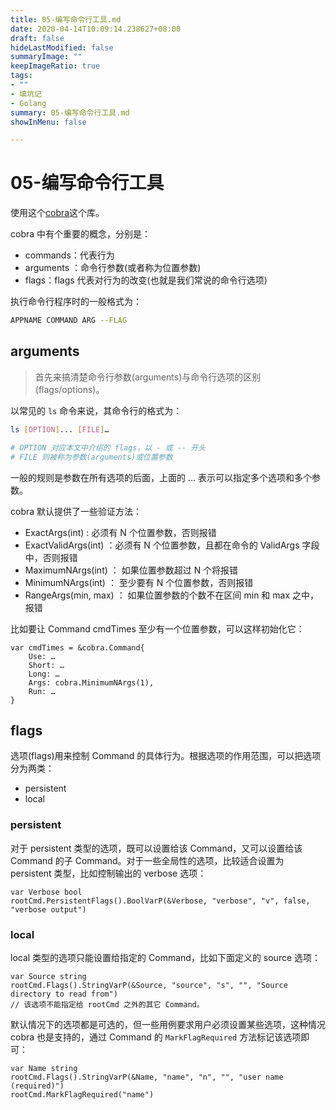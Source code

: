 ```yaml
---
title: 05-编写命令行工具.md
date: 2020-04-14T10:09:14.238627+08:00
draft: false
hideLastModified: false
summaryImage: ""
keepImageRatio: true
tags:
- ""
- 填坑记
- Golang
summary: 05-编写命令行工具.md
showInMenu: false

---
```


# 05-编写命令行工具

使用这个[cobra](github.com/spf13/cobra)这个库。

cobra 中有个重要的概念，分别是：

- commands：代表行为
- arguments ：命令行参数(或者称为位置参数)
- flags：flags 代表对行为的改变(也就是我们常说的命令行选项)

执行命令行程序时的一般格式为：

```bash
APPNAME COMMAND ARG --FLAG
```

## arguments

> 首先来搞清楚命令行参数(arguments)与命令行选项的区别(flags/options)。

以常见的 `ls` 命令来说，其命令行的格式为：

```bash
ls [OPTION]... [FILE]…

# OPTION 对应本文中介绍的 flags，以 - 或 -- 开头
# FILE 则被称为参数(arguments)或位置参数
```

一般的规则是参数在所有选项的后面，上面的 … 表示可以指定多个选项和多个参数。

cobra 默认提供了一些验证方法：

- ExactArgs(int) : 必须有 N 个位置参数，否则报错
- ExactValidArgs(int) ：必须有 N 个位置参数，且都在命令的 ValidArgs 字段中，否则报错
- MaximumNArgs(int) ： 如果位置参数超过 N 个将报错
- MinimumNArgs(int) ： 至少要有 N 个位置参数，否则报错
- RangeArgs(min, max) ： 如果位置参数的个数不在区间 min 和 max 之中，报错

比如要让 Command cmdTimes 至少有一个位置参数，可以这样初始化它：

```golang
var cmdTimes = &cobra.Command{
    Use: …
    Short: …
    Long: …
    Args: cobra.MinimumNArgs(1),
    Run: …
}
```

## flags

选项(flags)用来控制 Command 的具体行为。根据选项的作用范围，可以把选项分为两类：

- persistent
- local

### persistent

对于 persistent 类型的选项，既可以设置给该 Command，又可以设置给该 Command 的子 Command。对于一些全局性的选项，比较适合设置为 persistent 类型，比如控制输出的 verbose 选项：

```golang
var Verbose bool
rootCmd.PersistentFlags().BoolVarP(&Verbose, "verbose", "v", false, "verbose output")
```

### local

local 类型的选项只能设置给指定的 Command，比如下面定义的 source 选项：

```golang
var Source string
rootCmd.Flags().StringVarP(&Source, "source", "s", "", "Source directory to read from")
// 该选项不能指定给 rootCmd 之外的其它 Command。
```

默认情况下的选项都是可选的，但一些用例要求用户必须设置某些选项，这种情况 cobra 也是支持的，通过 Command 的 `MarkFlagRequired` 方法标记该选项即可：

```golang
var Name string
rootCmd.Flags().StringVarP(&Name, "name", "n", "", "user name (required)")
rootCmd.MarkFlagRequired("name")
```
